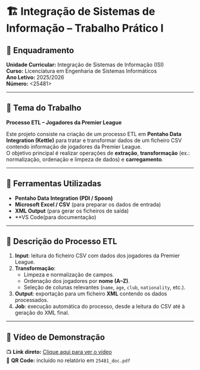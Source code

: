 # 🏗️ Integração de Sistemas de Informação – Trabalho Prático I

## 📘 Enquadramento
**Unidade Curricular:** Integração de Sistemas de Informação (ISI)  
**Curso:** Licenciatura em Engenharia de Sistemas Informáticos  
**Ano Letivo:** 2025/2026  
**Número:** <25481>  

---

## 🎯 Tema do Trabalho
**Processo ETL – Jogadores da Premier League**

Este projeto consiste na criação de um processo ETL em **Pentaho Data Integration (Kettle)** para tratar e transformar dados de um ficheiro CSV contendo informação de jogadores da Premier League.  
O objetivo principal é realizar operações de **extração**, **transformação** (ex.: normalização, ordenação e limpeza de dados) e **carregamento**.

---

## 🧩 Ferramentas Utilizadas
- **Pentaho Data Integration (PDI / Spoon)**
- **Microsoft Excel / CSV** (para preparar os dados de entrada)
- **XML Output** (para gerar os ficheiros de saída)
- **VS Code(para documentação)

---

## 🧠 Descrição do Processo ETL

1. **Input**: leitura do ficheiro CSV com dados dos jogadores da Premier League.  
2. **Transformação**:  
   - Limpeza e normalização de campos.  
   - Ordenação dos jogadores por **nome (A–Z)**.  
   - Seleção de colunas relevantes (`name`, `age`, `club`, `nationality`, etc.).  
3. **Output**: exportação para um ficheiro **XML** contendo os dados processados.  
4. **Job**: execução automática do processo, desde a leitura do CSV até à geração do XML final.

---

## 🎥 Vídeo de Demonstração

📺 **Link direto:** [Clique aqui para ver o vídeo](<link do vídeo>)  
📱 **QR Code:** incluído no relatório em `25481_doc.pdf`



